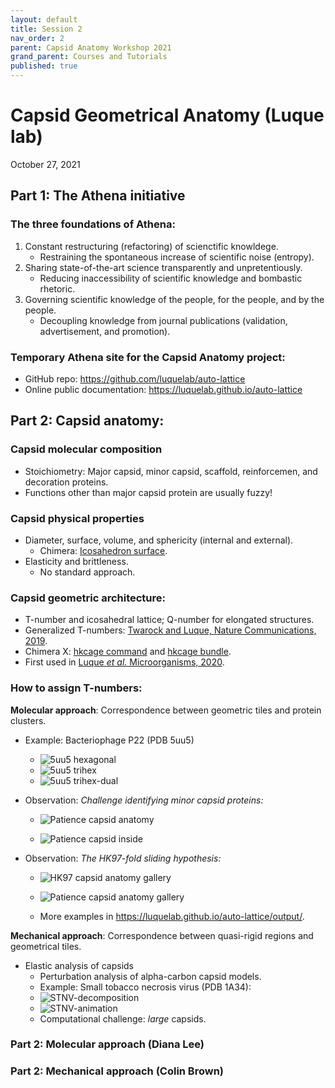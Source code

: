 ```yaml
---
layout: default
title: Session 2
nav_order: 2
parent: Capsid Anatomy Workshop 2021
grand_parent: Courses and Tutorials
published: true
---
```


# Capsid Geometrical Anatomy (Luque lab)
October 27, 2021

## Part 1: The Athena initiative

### The three foundations of Athena:
1. Constant restructuring (refactoring) of scienctific knowldege.
    + Restraining the spontaneous increase of scientific noise (entropy).
2. Sharing state-of-the-art science transparently and unpretentiously.
    + Reducing inaccessibility of scientific knowledge and bombastic rhetoric.
3. Governing scientific knowledge of the people, for the people, and by the people.
    + Decoupling knowledge from journal publications (validation, advertisement, and promotion).

### Temporary Athena site for the Capsid Anatomy project:
+ GitHub repo: <https://github.com/luquelab/auto-lattice>
+ Online public documentation: <https://luquelab.github.io/auto-lattice>

## Part 2: Capsid anatomy:

### Capsid molecular composition
+ Stoichiometry: Major capsid, minor capsid, scaffold, reinforcemen, and decoration proteins.
+ Functions other than major capsid protein are usually fuzzy!

### Capsid physical properties
+ Diameter, surface, volume, and sphericity (internal and external).
    + Chimera: [Icosahedron surface](https://www.cgl.ucsf.edu/chimera/docs/ContributedSoftware/icosahedron/icosahedron.html).
+ Elasticity and brittleness.
    + No standard approach. 

### Capsid geometric architecture:
+ T-number and icosahedral lattice; Q-number for elongated structures.
+ Generalized T-numbers: [Twarock and Luque, Nature Communications, 2019](https://doi.org/10.1038/s41467-019-12367-3).
+ Chimera X: [hkcage command](https://www.cgl.ucsf.edu/chimerax/docs/user/commands/hkcage.html) and [hkcage bundle](https://cxtoolshed.rbvi.ucsf.edu/apps/chimeraxhkcage).
+ First used in [Luque *et al.* Microorganisms, 2020](https://doi.org/10.3390/microorganisms8121944). 

### How to assign T-numbers:

**Molecular approach**: Correspondence between geometric tiles and protein clusters.
+ Example: Bacteriophage P22 (PDB 5uu5)
    + ![5uu5 hexagonal](/images/2021-10-27/pdb_5uu5_hexagonal_lattice.png)
    + ![5uu5 trihex](/images/2021-10-27/pdb_5uu5_trihex_lattice.png)
    + ![5uu5 trihex-dual](/images/2021-10-27/pdb_5uu5_trihex-dual_lattice.png)
+ Observation: *Challenge identifying minor capsid proteins:*

    + ![Patience capsid anatomy](/images/2021-10-27/patience.png)

    + ![Patience capsid inside](/images/2021-10-27/patience_inside.png)
    
+ Observation: *The HK97-fold sliding hypothesis:*

    + ![HK97 capsid anatomy gallery](https://luquelab.github.io/auto-lattice/output/2fs3.png)

    + ![Patience capsid anatomy gallery](https://luquelab.github.io/auto-lattice/output/patience.png)

    + More examples in <https://luquelab.github.io/auto-lattice/output/>.


**Mechanical approach**: Correspondence between quasi-rigid regions and geometrical tiles.
+ Elastic analysis of capsids
    + Perturbation analysis of alpha-carbon capsid models.
    + Example: Small tobacco necrosis virus (PDB 1A34):
    + ![STNV-decomposition](https://luquelab.github.io/cbrown_thesis_athena/output/Subdivisions/1a34_20_domains_optimal.png)
    + ![STNV-animation](https://giphy.com/gifs/UGoGrbAlQ2GjVvFT97/fullscreen)
    + Computational challenge: *large* capsids.

### Part 2: Molecular approach (Diana Lee)

### Part 2: Mechanical approach (Colin Brown)


